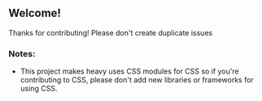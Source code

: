 ## Welcome!

Thanks for contributing! 
Please don't create duplicate issues

### Notes:

- This project makes heavy uses CSS modules for CSS so if you're contributing to CSS, please don't add new libraries or frameworks for using CSS.
